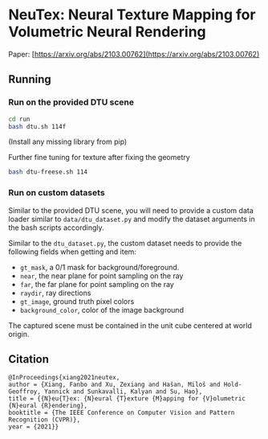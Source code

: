 # NeuTex: Neural Texture Mapping for Volumetric Neural Rendering

Paper: [https://arxiv.org/abs/2103.00762](https://arxiv.org/abs/2103.00762) 

## Running
### Run on the provided DTU scene
```bash
cd run
bash dtu.sh 114f
```
(Install any missing library from pip)

Further fine tuning for texture after fixing the geometry
```bash
bash dtu-freese.sh 114
```

### Run on custom datasets
Similar to the provided DTU scene, you will need to provide a custom data loader
similar to `data/dtu_dataset.py` and modify the dataset arguments in the bash
scripts accordingly.

Similar to the `dtu_dataset.py`, the custom dataset needs to provide the
following fields when getting and item:
- `gt_mask`, a 0/1 mask for background/foreground.
- `near`, the near plane for point sampling on the ray
- `far`, the far plane for point sampling on the ray
- `raydir`, ray directions
- `gt_image`, ground truth pixel colors
- `background_color`, color of the image background

The captured scene must be contained in the unit cube centered at world origin.

## Citation
```
@InProceedings{xiang2021neutex,
author = {Xiang, Fanbo and Xu, Zexiang and Hašan, Miloš and Hold-Geoffroy, Yannick and Sunkavalli, Kalyan and Su, Hao},
title = {{N}eu{T}ex: {N}eural {T}exture {M}apping for {V}olumetric {N}eural {R}endering},
booktitle = {The IEEE Conference on Computer Vision and Pattern Recognition (CVPR)},
year = {2021}}
```
